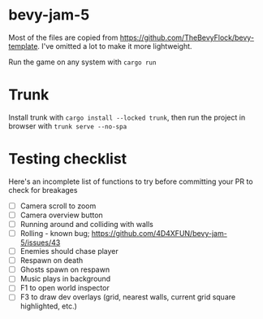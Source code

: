 # bevy-jam-5

Most of the files are copied from https://github.com/TheBevyFlock/bevy-template. I've omitted a lot to make it more lightweight.

Run the game on any system with `cargo run`

# Trunk
Install trunk with `cargo install --locked trunk`, then run the project in browser with `trunk serve --no-spa`

# Testing checklist

Here's an incomplete list of functions to try before committing your PR to check for breakages

- [ ] Camera scroll to zoom
- [ ] Camera overview button
- [ ] Running around and colliding with walls
- [ ] Rolling - known bug; https://github.com/4D4XFUN/bevy-jam-5/issues/43
- [ ] Enemies should chase player
- [ ] Respawn on death
- [ ] Ghosts spawn on respawn
- [ ] Music plays in background
- [ ] F1 to open world inspector
- [ ] F3 to draw dev overlays (grid, nearest walls, current grid square highlighted, etc.)
